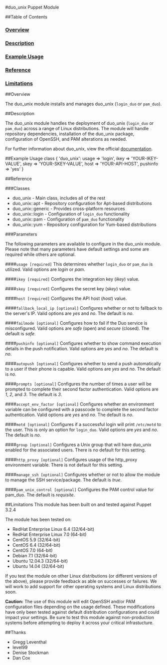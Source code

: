 #duo_unix Puppet Module

##Table of Contents

### [Overview](#overview)
### [Description](#description)
### [Example Usage](#example-usage)
### [Reference](#reference)
### [Limitations](#limitations)

##Overview

The duo_unix module installs and manages duo_unix (`login_duo` or `pam_duo`).

##Description

The duo_unix module handles the deployment of duo_unix (`login_duo` or 
`pam_duo`) across a range of Linux distributions. The module will handle 
repository dependencies, installation of the duo_unix package, configuration 
of OpenSSH, and PAM alterations as needed.

For further information about duo_unix, view the official
[documentation](https://www.duosecurity.com/docs/duounix).

##Example Usage
    class { 'duo_unix':
      usage     => 'login',
      ikey      => 'YOUR-IKEY-VALUE',
      skey      => 'YOUR-SKEY-VALUE',
      host      => 'YOUR-API-HOST',
      pushinfo  => 'yes'
    }
    
##Reference

###Classes

* duo_unix - Main class, includes all of the rest
* duo_unix::apt - Repository configuration for Apt-based distributions
* duo_unix::generic - Provides cross-platform resources
* duo_unix::login - Configuration of `login_duo` functionality
* duo_unix::pam - Configuration of `pam_duo` functionality
* duo_unix::yum - Repository configuration for Yum-based distributions

###Parameters

The following parameters are available to configure in the duo_unix module.
Please note that many parameters have default settings and some are required
while others are optional.

####`usage [required]`
This determines whether `login_duo` or `pam_duo` is utilized. Valid options are
*login* or *pam*.

####`ikey [required]`
Configures the integration key (*ikey*) value.

####`skey [required]`
Configures the secret key (*skey*) value.

####`host [required]`
Configures the API host (*host*) value.

####`fallback_local_ip [optional]`
Configures whether or not to fallback to the server's IP. Valid options are 
*yes* and *no*. The default is *no*.

####`failmode [optional]`
Configures how to fail if the Duo service is misconfigured. Valid options are 
*safe* (open) and *secure* (closed). The default is *safe*.

####`pushinfo [optional]`
Configures whether to show command execution details in the push notification.
Valid options are *yes* and *no*. The default is *no*.

####`autopush [optional]`
Configures whether to send a push automatically to a user if their phone is 
capable. Valid options are *yes* and *no*. The default is *no*.

####`prompts [optional]`
Configures the number of times a user will be prompted to complete their second
factor authentication. Valid options are *1*, *2*, and *3*. The default is *3*.

####`accept_env_factor [optional]`
Configures whether an environment variable can be configured with a passcode to
complete the second factor authentication. Valid options are *yes* and *no*.
The default is *no*.

####`motd [optional]`
Configures if a successful login will print `/etc/motd` to the user. This is
only an option for `login_duo`. Valid options are *yes* and *no*. The default
is *no*.

####`group [optional]`
Configures a Unix group that will have duo_unix enabled for the associated
users. There is no default for this setting.

####`http_proxy [optional]`
Configures usage of the http_proxy environment variable. There is not default
for this setting.

####`manage_ssh [optional]`
Configures whether or not to allow the module to manage the SSH service/package. 
The default is *true*.

####`pam_unix_control [optional]`
Configures the PAM control value for pam_duo. The default is *requisite*.

##Limitations
This module has been built on and tested against Puppet 3.2.4

The module has been tested on:

* RedHat Enterprise Linux 6.4 (32/64-bit)
* RedHat Enterprise Linux 7.0 (64-bit)
* CentOS 5.9 (32/64-bit)
* CentOS 6.4 (32/64-bit)
* CentOS 7.0 (64-bit)
* Debian 7.1 (32/64-bit)
* Ubuntu 12.04.3 (32/64-bit)
* Ubuntu 14.04 (32/64-bit)

If you test the module on other Linux distributions (or different versions of 
the above), please provide feedback as able on successes or failures. We will
work to add support for other operating systems and Linux distributions soon.

**Caution:** The use of this module will edit OpenSSH and/or PAM configuration 
files depending on the usage defined. These modifications have only been tested
against default distribution configurations and could impact your settings. Be 
sure to test this module against non-production systems before attempting to 
deploy it across your critical infrastucture.

##Thanks
* Gregg Leventhal
* level99
* Denise Stockman
* Dan Cox
